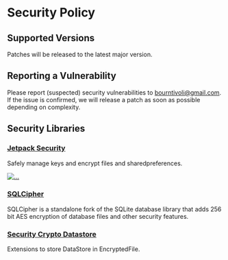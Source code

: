# Security Policy

## Supported Versions

Patches will be released to the latest major version.

## Reporting a Vulnerability

Please report (suspected) security vulnerabilities to bourntivoli@gmail.com. If the issue is confirmed, we will release a patch as soon as possible depending on complexity.

## Security Libraries
### [Jetpack Security](https://developer.android.com/jetpack/androidx/releases/security)
Safely manage keys and encrypt files and sharedpreferences.

[<img src="https://1.bp.blogspot.com/-GBGJnjPsAPU/XlCPTMZWc7I/AAAAAAAAOsc/swQjcH-BA2AYJ73SnpFSI97U3xZFWT9zgCLcBGAsYHQ/s1600/0_WefQBkBtLer3zIo6.png" alt="..." height="">](https://android-developers.googleblog.com/2020/02/data-encryption-on-android-with-jetpack.html)

### [SQLCipher](https://github.com/sqlcipher/sqlcipher)
SQLCipher is a standalone fork of the SQLite database library that adds 256 bit AES encryption of database files and other security features.

### [Security Crypto Datastore](https://github.com/osipxd/encrypted-datastore)
Extensions to store DataStore in EncryptedFile.
